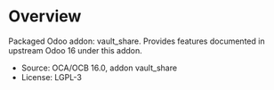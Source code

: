 # Overview

Packaged Odoo addon: vault_share. Provides features documented in upstream Odoo 16 under this addon.

- Source: OCA/OCB 16.0, addon vault_share
- License: LGPL-3
